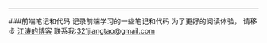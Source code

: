 ---
###前端笔记和代码
记录前端学习的一些笔记和代码
为了更好的阅读体验， 请移步 [江涛的博客](http://www.imjiangtao.com)
联系我:[321jiangtao@gmail.com](mailto:321jiangtao@gmail.com)
